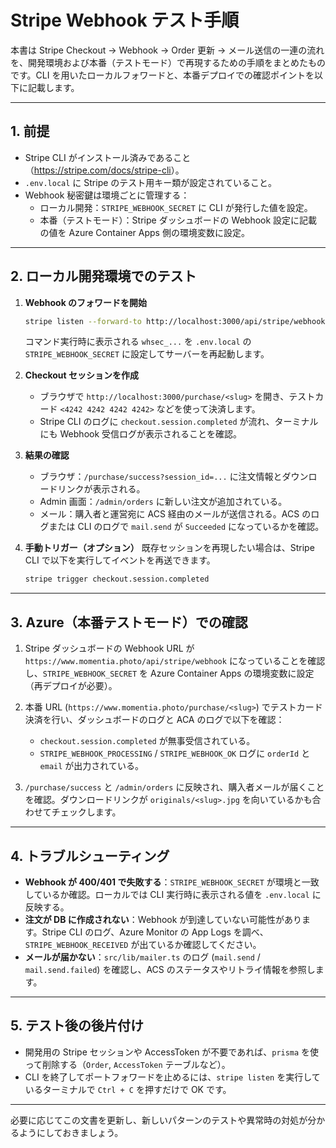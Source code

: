 # Stripe Webhook テスト手順

本書は Stripe Checkout → Webhook → Order 更新 → メール送信の一連の流れを、開発環境および本番（テストモード）で再現するための手順をまとめたものです。CLI を用いたローカルフォワードと、本番デプロイでの確認ポイントを以下に記載します。

---

## 1. 前提

- Stripe CLI がインストール済みであること（<https://stripe.com/docs/stripe-cli>）。
- `.env.local` に Stripe のテスト用キー類が設定されていること。
- Webhook 秘密鍵は環境ごとに管理する：
  - ローカル開発：`STRIPE_WEBHOOK_SECRET` に CLI が発行した値を設定。
  - 本番（テストモード）：Stripe ダッシュボードの Webhook 設定に記載の値を Azure Container Apps 側の環境変数に設定。

---

## 2. ローカル開発環境でのテスト

1. **Webhook のフォワードを開始**
   ```bash
   stripe listen --forward-to http://localhost:3000/api/stripe/webhook
   ```
   コマンド実行時に表示される `whsec_...` を `.env.local` の `STRIPE_WEBHOOK_SECRET` に設定してサーバーを再起動します。

2. **Checkout セッションを作成**
   - ブラウザで `http://localhost:3000/purchase/<slug>` を開き、テストカード `<4242 4242 4242 4242>` などを使って決済します。
   - Stripe CLI のログに `checkout.session.completed` が流れ、ターミナルにも Webhook 受信ログが表示されることを確認。

3. **結果の確認**
   - ブラウザ：`/purchase/success?session_id=...` に注文情報とダウンロードリンクが表示される。
   - Admin 画面：`/admin/orders` に新しい注文が追加されている。
   - メール：購入者と運営宛に ACS 経由のメールが送信される。ACS のログまたは CLI のログで `mail.send` が `Succeeded` になっているかを確認。

4. **手動トリガー（オプション）**
   既存セッションを再現したい場合は、Stripe CLI で以下を実行してイベントを再送できます。
   ```bash
   stripe trigger checkout.session.completed
   ```

---

## 3. Azure（本番テストモード）での確認

1. Stripe ダッシュボードの Webhook URL が `https://www.momentia.photo/api/stripe/webhook` になっていることを確認し、`STRIPE_WEBHOOK_SECRET` を Azure Container Apps の環境変数に設定（再デプロイが必要）。

2. 本番 URL (`https://www.momentia.photo/purchase/<slug>`) でテストカード決済を行い、ダッシュボードのログと ACA のログで以下を確認：
   - `checkout.session.completed` が無事受信されている。
   - `STRIPE_WEBHOOK_PROCESSING` / `STRIPE_WEBHOOK_OK` ログに `orderId` と `email` が出力されている。

3. `/purchase/success` と `/admin/orders` に反映され、購入者メールが届くことを確認。ダウンロードリンクが `originals/<slug>.jpg` を向いているかも合わせてチェックします。

---

## 4. トラブルシューティング

- **Webhook が 400/401 で失敗する**：`STRIPE_WEBHOOK_SECRET` が環境と一致しているか確認。ローカルでは CLI 実行時に表示される値を `.env.local` に反映する。
- **注文が DB に作成されない**：Webhook が到達していない可能性があります。Stripe CLI のログ、Azure Monitor の App Logs を調べ、`STRIPE_WEBHOOK_RECEIVED` が出ているか確認してください。
- **メールが届かない**：`src/lib/mailer.ts` のログ (`mail.send` / `mail.send.failed`) を確認し、ACS のステータスやリトライ情報を参照します。

---

## 5. テスト後の後片付け

- 開発用の Stripe セッションや AccessToken が不要であれば、`prisma` を使って削除する（`Order`, `AccessToken` テーブルなど）。
- CLI を終了してポートフォワードを止めるには、`stripe listen` を実行しているターミナルで `Ctrl + C` を押すだけで OK です。

---

必要に応じてこの文書を更新し、新しいパターンのテストや異常時の対処が分かるようにしておきましょう。

